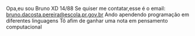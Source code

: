 Opa,eu sou Bruno XD 14/88
Se quiser me contatar,esse é o email: bruno.dacosta.pereira@escola.pr.gov.br
Ando apendendo programação em diferentes linguagens
Tô afim de ganhar uma nota em pensamento computacional
